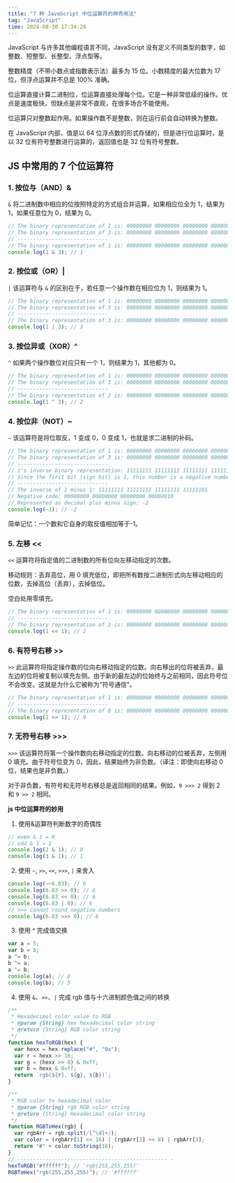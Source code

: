 ```yaml
---
title: "7 种 JavaScript 中位运算符的神奇用法"
tag: "JavaScript"
time: 2024-08-30 17:34:29
---
```


JavaScript 与许多其他编程语言不同，JavaScript 没有定义不同类型的数字，如整数、短整型、长整型、浮点型等。

整数精度（不带小数点或指数表示法）最多为 15 位。小数精度的最大位数为 17 位，但浮点运算并不总是 100% 准确。

位运算直接计算二进制位，位运算直接处理每个位。它是一种非常低级的操作。优点是速度极快，但缺点是非常不直观，在很多场合不能使用。

位运算只对整数起作用。如果操作数不是整数，则在运行前会自动转换为整数。

在 JavaScript 内部，值是以 64 位浮点数的形式存储的，但是进行位运算时，是以 32 位有符号整数进行运算的，返回值也是 32 位有符号整数。

## JS 中常用的 7 个位运算符

### 1. 按位与（AND）&

`&` 将二进制数中相应的位按照特定的方式组合并运算，如果相应位全为 1，结果为 1，如果任意位为 0，结果为 0。

```js
// The binary representation of 1 is: 00000000 00000000 00000000 00000001
// The binary representation of 3 is: 00000000 00000000 00000000 00000011
// -----------------------------
// The binary representation of 1 is: 00000000 00000000 00000000 00000001
console.log(1 & 3); // 1
```

### 2. 按位或（OR）|

`|` 该运算符与 `&` 的区别在于，若任意一个操作数在相应位为 1，则结果为 1。

```js
// The binary representation of 1 is: 00000000 00000000 00000000 00000001
// The binary representation of 3 is: 00000000 00000000 00000000 00000011
// -----------------------------
// The binary representation of 3 is: 00000000 00000000 00000000 00000011
console.log(1 | 3); // 3
```

### 3. 按位异或（XOR）^

`^` 如果两个操作数位对应只有一个 1，则结果为 1，其他都为 0。

```js
// The binary representation of 1 is: 00000000 00000000 00000000 00000001
// The binary representation of 3 is: 00000000 00000000 00000000 00000011
// -----------------------------
// The binary representation of 2 is: 00000000 00000000 00000000 00000010
console.log(1 ^ 3); // 2
```

### 4. 按位非（NOT）~

`~` 该运算符是将位取反，1 变成 0，0 变成 1，也就是求二进制的补码。

```js
// The binary representation of 1 is: 00000000 00000000 00000000 00000001
// The binary representation of 3 is: 00000000 00000000 00000000 00000011
// -----------------------------
// 1's inverse binary representation: 11111111 11111111 11111111 11111110
// Since the first bit (sign bit) is 1, this number is a negative number. JavaScript internally uses complement code to represent negative numbers, that is, you need to subtract 1 from this number, take the inverse again, and then add a negative sign to get the decimal value corresponding to the negative number.
// -----------------------------
// The inverse of 1 minus 1: 11111111 11111111 11111111 11111101
// Negative code: 00000000 00000000 00000000 00000010
// Represented as decimal plus minus sign: -2
console.log(~1); // -2
```

简单记忆：一个数和它自身的取反值相加等于-1。

### 5. 左移 <<

`<<` 运算符将指定值的二进制数的所有位向左移动指定的次数。

移动规则：丢弃高位，用 0 填充低位，即把所有数按二进制形式向左移动相应的位数，去掉高位（丢弃），去掉低位。

空白处用零填充。

```js
// The binary representation of 1 is: 00000000 00000000 00000000 00000001
// -----------------------------
// The binary representation of 2 is: 00000000 00000000 00000000 00000010
console.log(1 << 1); // 2
```

### 6. 有符号右移 >>

`>>` 此运算符将指定操作数的位向右移动指定的位数。向右移出的位将被丢弃，最左边的位将被复制以填充左侧。由于新的最左边的位始终与之前相同，因此符号位不会改变。这就是为什么它被称为“符号通信”。

```js
// The binary representation of 1 is: 00000000 00000000 00000000 00000001
// -----------------------------
// The binary representation of 0 is: 00000000 00000000 00000000 00000000
console.log(1 >> 1); // 0
```

### 7. 无符号右移 >>>

`>>>` 该运算符将第一个操作数向右移动指定的位数。向右移动的位被丢弃，左侧用 0 填充。由于符号位变为 0，因此，结果始终为非负数。（译注：即使向右移动 0 位，结果也是非负数。）

对于非负数，有符号和无符号右移总是返回相同的结果。例如，`9 >>> 2` 得到 2 和 `9 >> 2` 相同。

**js 中位运算符的妙用**

1. 使用&运算符判断数字的奇偶性

```js
// even & 1 = 0
// odd & 1 = 1
console.log(2 & 1); // 0
console.log(3 & 1); // 1
```

2. 使用 `~`, `>>`, `<<`, `>>>`, `|` 来舍入

```js
console.log(~~6.83); // 6
console.log(6.83 >> 0); // 6
console.log(6.83 << 0); // 6
console.log(6.83 | 0); // 6
// >>> cannot round negative numbers
console.log(6.83 >>> 0); // 6
```

3. 使用 ^ 完成值交换

```js
var a = 5;
var b = 8;
a ^= b;
b ^= a;
a ^= b;
console.log(a); // 8
console.log(b); // 5
```

4. 使用 `&`、`>>`、`|` 完成 rgb 值与十六进制颜色值之间的转换

```js
/**
 * Hexadecimal color value to RGB
 * @param {String} hex hexadecimal color string
 * @return {String} RGB color string
 */
function hexToRGB(hex) {
  var hexx = hex.replace("#", "0x");
  var r = hexx >> 16;
  var g = (hexx >> 8) & 0xff;
  var b = hexx & 0xff;
  return `rgb(${r}, ${g}, ${b})`;
}

/**
 * RGB color to hexadecimal color
 * @param {String} rgb RGB color string
 * @return {String} Hexadecimal color string
 */
function RGBToHex(rgb) {
  var rgbArr = rgb.split(/[^\d]+/);
  var color = (rgbArr[1] << 16) | (rgbArr[2] << 8) | rgbArr[3];
  return "#" + color.toString(16);
}
// ------------------------------------------------ -
hexToRGB("#ffffff"); // 'rgb(255,255,255)'
RGBToHex("rgb(255,255,255)"); // '#ffffff'
```
